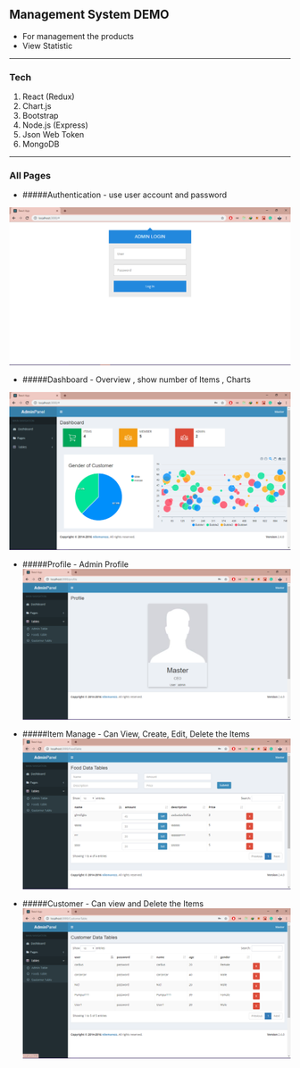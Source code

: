 ## Management System DEMO

* For management the products
* View Statistic

------------

### Tech
1. React (Redux)
2. Chart.js
3. Bootstrap
4. Node.js (Express)
5. Json Web Token
6. MongoDB

------------
### All Pages
* #####Authentication - use user account and password

![](https://github.com/nilemarezz/Admin-panel-react-node/blob/master/Picture/Login.PNG?raw=true)

* #####Dashboard - Overview , show number of Items , Charts

![](https://github.com/nilemarezz/Admin-panel-react-node/blob/master/Picture/Dashboard.PNG?raw=true)

* #####Profile - Admin Profile
![](https://github.com/nilemarezz/Admin-panel-react-node/blob/master/Picture/Profile.PNG?raw=true)

* #####Item Manage - Can View, Create, Edit, Delete the Items
![](https://github.com/nilemarezz/Admin-panel-react-node/blob/master/Picture/Food.PNG?raw=true)

* #####Customer - Can view and Delete the Items
![](https://github.com/nilemarezz/Admin-panel-react-node/blob/master/Picture/Customer.PNG?raw=true)



